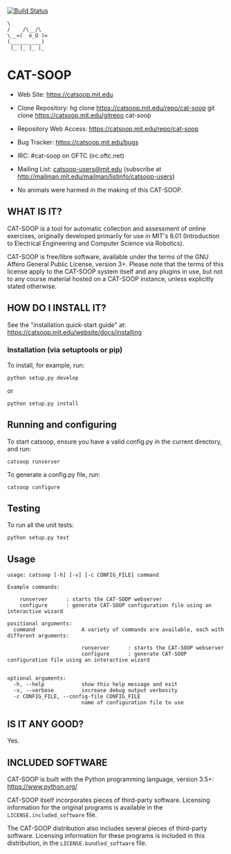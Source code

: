 [![Build Status](https://travis-ci.org/ichuang/catsoop.svg?branch=master)](https://travis-ci.org/ichuang/catsoop)

```
\
/    /\__/\
\__=(  o_O )=
(__________)
 |_ |_ |_ |_
```

#  CAT-SOOP

* Web Site:
    https://catsoop.mit.edu

* Clone Repository:
    hg clone https://catsoop.mit.edu/repo/cat-soop
    git clone https://catsoop.mit.edu/gitrepo cat-soop

* Repository Web Access:
    https://catsoop.mit.edu/repo/cat-soop

* Bug Tracker:
    https://catsoop.mit.edu/bugs

* IRC:
    #cat-soop on OFTC (irc.oftc.net)

* Mailing List:
    catsoop-users@mit.edu
    (subscribe at http://mailman.mit.edu/mailman/listinfo/catsoop-users)

* No animals were harmed in the making of this CAT-SOOP.


## WHAT IS IT?

CAT-SOOP is a tool for automatic collection and assessment of online exercises,
originally developed primarily for use in MIT's 6.01 (Introduction to
Electrical Engineering and Computer Science via Robotics).

CAT-SOOP is free/libre software, available under the terms of the GNU Affero
General Public License, version 3+.  Please note that the terms of this license
apply to the CAT-SOOP system itself and any plugins in use, but not to any
course material hosted on a CAT-SOOP instance, unless explicitly stated
otherwise.


## HOW DO I INSTALL IT?

See the "installation quick-start guide" at:
    https://catsoop.mit.edu/website/docs/installing

### Installation (via setuptools or pip)

To install, for example, run:

    python setup.py develop

or

    python setup.py install

## Running and configuring

To start catsoop, ensure you have a valid config.py in the current directory, and run:

    catsoop runserver

To generate a config.py file, run:

    catsoop configure

## Testing

To run all the unit tests:

    python setup.py test

## Usage

```
usage: catsoop [-h] [-v] [-c CONFIG_FILE] command

Example commands:

    runserver      : starts the CAT-SOOP webserver
    configure      : generate CAT-SOOP configuration file using an interactive wizard

positional arguments:
  command               A variety of commands are available, each with different arguments:

                        runserver      : starts the CAT-SOOP webserver
                        configure      : generate CAT-SOOP configuration file using an interactive wizard


optional arguments:
  -h, --help            show this help message and exit
  -v, --verbose         increase debug output verbosity
  -c CONFIG_FILE, --config-file CONFIG_FILE
                        name of configuration file to use
```


## IS IT ANY GOOD?

Yes.


## INCLUDED SOFTWARE

CAT-SOOP is built with the Python programming language, version 3.5+:
    https://www.python.org/

CAT-SOOP itself incorporates pieces of third-party software.  Licensing
information for the original programs is available in the
`LICENSE.included_software` file.

The CAT-SOOP distribution also includes several pieces of third-party software.
Licensing information for these programs is included in this distribution, in
the `LICENSE.bundled_software` file.
